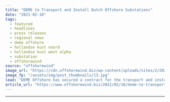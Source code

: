 ```yaml
---
title: "DEME to Transport and Install Dutch Offshore Substations"
date: "2021-02-18"
tags: 
  - featured
  - headlines
  - press releases
  - regional news
  - deme offshore
  - hollandse kust noord
  - hollandse kust west alpha
  - substation
  - offshorewind
source: "offshorewind"
image_url: "https://cdn.offshorewind.biz/wp-content/uploads/sites/2/2021/02/18094006/DEME-to-Transport-and-Install-Dutch-Offshore-Substations.jpg"
image_fp: "/assets/img/post_thumbnails/13.jpg"
lead: "DEME Offshore has secured a contract for the transport and installation of substations for"
article_url: "https://www.offshorewind.biz/2021/02/18/deme-to-transport-and-install-dutch-offshore-substations/"
---
```


---
